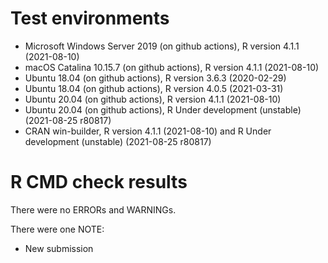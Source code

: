 # Test environments
* Microsoft Windows Server 2019 (on github actions), R version 4.1.1 (2021-08-10)
* macOS Catalina 10.15.7 (on github actions), R version 4.1.1 (2021-08-10)
* Ubuntu 18.04 (on github actions), R version 3.6.3 (2020-02-29)
* Ubuntu 18.04 (on github actions), R version 4.0.5 (2021-03-31)
* Ubuntu 20.04 (on github actions), R version 4.1.1 (2021-08-10)
* Ubuntu 20.04 (on github actions), R Under development (unstable) (2021-08-25 r80817)
* CRAN win-builder, R version 4.1.1 (2021-08-10) and  R Under development (unstable) (2021-08-25 r80817)

# R CMD check results
There were no ERRORs and WARNINGs.

There were one NOTE:
* New submission
